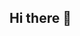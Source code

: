 ## Hi there 👋

<!--
**HEHE-creater/HEHE-creater** is a ✨ _special_ ✨ repository because its `README.md` (this file) appears on your GitHub profile.

Here are some ideas to get you started:

- 🌱 I’m currently learning Python
- 👯 I’m looking to collaborate on Minecraft
- 🤔 I’m looking for help with ...  
- 💬 Ask me about ...
- 📫 How to reach me: zbhehe@outlook.com
- 😄 Pronouns: He
- ⚡ Fun fact: I'm not fun. 
-->

